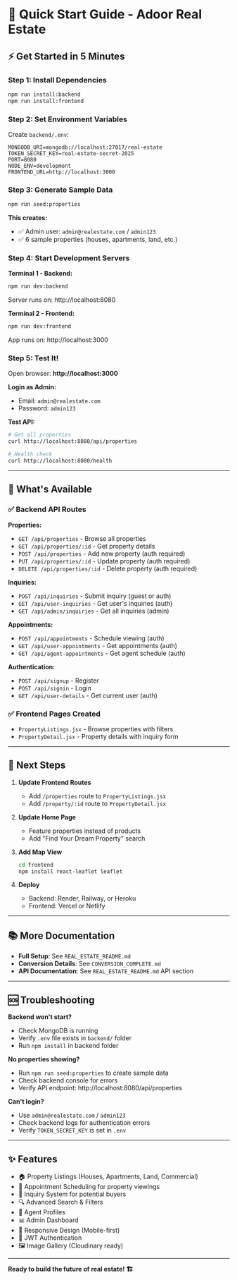 # 🚀 Quick Start Guide - Adoor Real Estate

## ⚡ Get Started in 5 Minutes

### Step 1: Install Dependencies
```bash
npm run install:backend
npm run install:frontend
```

### Step 2: Set Environment Variables

Create `backend/.env`:
```env
MONGODB_URI=mongodb://localhost:27017/real-estate
TOKEN_SECRET_KEY=real-estate-secret-2025
PORT=8080
NODE_ENV=development
FRONTEND_URL=http://localhost:3000
```

### Step 3: Generate Sample Data
```bash
npm run seed:properties
```

**This creates:**
- ✅ Admin user: `admin@realestate.com` / `admin123`
- ✅ 6 sample properties (houses, apartments, land, etc.)

### Step 4: Start Development Servers

**Terminal 1 - Backend:**
```bash
npm run dev:backend
```
Server runs on: http://localhost:8080

**Terminal 2 - Frontend:**
```bash
npm run dev:frontend
```
App runs on: http://localhost:3000

### Step 5: Test It!

Open browser: **http://localhost:3000**

**Login as Admin:**
- Email: `admin@realestate.com`
- Password: `admin123`

**Test API:**
```bash
# Get all properties
curl http://localhost:8080/api/properties

# Health check
curl http://localhost:8080/health
```

---

## 📝 What's Available

### ✅ Backend API Routes

**Properties:**
- `GET /api/properties` - Browse all properties
- `GET /api/properties/:id` - Get property details
- `POST /api/properties` - Add new property (auth required)
- `PUT /api/properties/:id` - Update property (auth required)
- `DELETE /api/properties/:id` - Delete property (auth required)

**Inquiries:**
- `POST /api/inquiries` - Submit inquiry (guest or auth)
- `GET /api/user-inquiries` - Get user's inquiries (auth)
- `GET /api/admin/inquiries` - Get all inquiries (admin)

**Appointments:**
- `POST /api/appointments` - Schedule viewing (auth)
- `GET /api/user-appointments` - Get appointments (auth)
- `GET /api/agent-appointments` - Get agent schedule (auth)

**Authentication:**
- `POST /api/signup` - Register
- `POST /api/signin` - Login
- `GET /api/user-details` - Get current user (auth)

### ✅ Frontend Pages Created

- `PropertyListings.jsx` - Browse properties with filters
- `PropertyDetail.jsx` - Property details with inquiry form

---

## 🎯 Next Steps

1. **Update Frontend Routes**
   - Add `/properties` route to `PropertyListings.jsx`
   - Add `/property/:id` route to `PropertyDetail.jsx`

2. **Update Home Page**
   - Feature properties instead of products
   - Add "Find Your Dream Property" search

3. **Add Map View**
   ```bash
   cd frontend
   npm install react-leaflet leaflet
   ```

4. **Deploy**
   - Backend: Render, Railway, or Heroku
   - Frontend: Vercel or Netlify

---

## 📚 More Documentation

- **Full Setup**: See `REAL_ESTATE_README.md`
- **Conversion Details**: See `CONVERSION_COMPLETE.md`
- **API Documentation**: See `REAL_ESTATE_README.md` API section

---

## 🆘 Troubleshooting

**Backend won't start?**
- Check MongoDB is running
- Verify `.env` file exists in `backend/` folder
- Run `npm install` in backend folder

**No properties showing?**
- Run `npm run seed:properties` to create sample data
- Check backend console for errors
- Verify API endpoint: http://localhost:8080/api/properties

**Can't login?**
- Use `admin@realestate.com` / `admin123`
- Check backend logs for authentication errors
- Verify `TOKEN_SECRET_KEY` is set in `.env`

---

## ✨ Features

- 🏠 Property Listings (Houses, Apartments, Land, Commercial)
- 📅 Appointment Scheduling for property viewings
- 💬 Inquiry System for potential buyers
- 🔍 Advanced Search & Filters
- 👤 Agent Profiles
- 📊 Admin Dashboard
- 📱 Responsive Design (Mobile-first)
- 🔐 JWT Authentication
- 🖼️ Image Gallery (Cloudinary ready)

---

**Ready to build the future of real estate! 🏗️**
